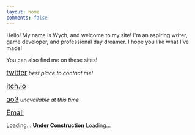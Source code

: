 ```yaml
---
layout: home
comments: false
---
```


Hello! My name is Wych, and welcome to my site! I'm an aspiring writer, game developer, and professional day dreamer. I hope you like what I've made!

You can also find me on these sites!


<i class="fa fa-twitter fa-1x fa-fw"></i> <font size="+1"><a href="https://twitter.com/wychwitch">twitter</a></font> _best place to contact me!_

<i class="fa fa-gamepad fa-1x fa-fw"></i> <font size="+1"><a href="https://wychwitch.itch.io">itch.io</a></font>

<i class="fa fa-pencil fa-1x fa-fw"></i><font size="+1"><a href="https://archiveofourown.org">ao3</a></font> _unavailable at this time_

<i class="fa fa-envelope-o fa-1x main-list-item-icon"></i><font size="+1"><a href="mailto:wychwitchcraft@gmail.com">Email</a></font>

<i class="fa fa-cog fa-spin fa-sm fa-fw"></i>
<span class="sr-only">Loading...</span> **Under Construction** <i class="fa fa-cog fa-spin fa-sm fa-fw"></i>
<span class="sr-only">Loading...</span>
